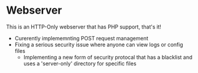 # Webserver
This is an HTTP-Only webserver that has PHP support, that's it!
- Curerently implememnting POST request management
- Fixing a serious security issue where anyone can view logs or config files
  - Implementing a new form of security protocal that has a blacklist and uses a 'server-only' directory for specific files
